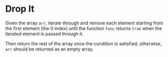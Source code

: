 # Drop It

Given the array `arr`, iterate through and remove each element starting from the first element (the 0 index) until the function  `func` returns `true` when the iterated element is passed through it.

Then return the rest of the array once the condition is satisfied, otherwise, `arr` should be returned as an empty array.
